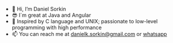 - 👋 Hi, I’m Daniel Sorkin
- 😎 I`m great at Java and Angular
- 🤩 Inspired by C language and UNIX; passionate to low-level programming with high performance
- 📫 You can reach me at danielk.sorkin@gmail.com or <a href="https://wa.link/79uk1c">whatsapp</a>

<!---
dankosorkin/dankosorkin is a ✨ special ✨ repository because its `README.md` (this file) appears on your GitHub profile.
You can click the Preview link to take a look at your changes.
--->
